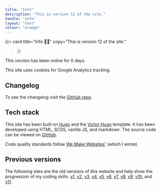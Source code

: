 ```yaml
---
title: "Info"
description: "This is version 12 of the site."
handle: "info"
layout: "text"
colour: "orange"
---
```


{{<
  card
  title="Info 👨‍💻"
  copy="This is version 12 of the site."
>}}

This version has been online for <span data-launch="2019-07-01" js-info="counter">0</span> days.

This site uses cookies for Google Analytics tracking.

## Changelog

To see the changelog visit the [GitHub repo](https://github.com/csbrightside/craigbaldwin.com/blob/master/CHANGELOG.md).

## Tech stack

This site has been built on [Hugo](https://gohugo.io/) and the [Victor Hugo](https://github.com/netlify-templates/victor-hugo) template. It has been developed using HTML, SCSS, vanilla JS, and markdown. The source code can be viewed on [GitHub](https://github.com/csbrightside/craigbaldwin.com).

Code quality standards follow [We Make Websites'](https://github.com/we-make-websites/wmw-coding-guidelines) (which I wrote).

## Previous versions

The following sites are the old versions of this website and help show the progression of my coding skills.
[v1](/old/1/warning.html "Blue Space, 67 days online"),
[v2](/old/2/warning.html "Red Glow, 105 days online"),
[v3](/old/3/warning.html "Frame, 123 days online"),
[v4](/old/4/warning.html "Canvas, 93 days online"),
[v5](/old/5/warning.html "Granite, 254 days online"),
[v6](/old/6/warning.html "Framework, 730 days online"),
[v7](/old/7/warning.html "Layers, 480 days online"),
[v8](/old/8/warning.html "Shutters, 301 days online"),
[v9](/old/9/warning.html "Block, 251 days online"),
[v10](/old/10/warning.html "Flow, 443 days online"),
and [v11](/old/11/warning.html "Simplify, 1022 days online").